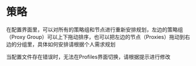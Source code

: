 # 策略

在配置界面里，可以对所有的策略组和节点进行重新安排规划，左边的策略组（Proxy Group）可以上下拖动排序，也可以把左边的节点（Proxies）拖动到右边的分组里，具体如何安排请根据个人需求规划

当配置文件存在错误时，无法在Profiles界面切换，请根据提示进行修改

